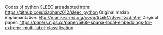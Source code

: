 Codes of python SLEEC are adapted from: https://github.com/xiaohan2012/sleec_python 
Original matlab implementation: http://manikvarma.org/code/SLEEC/download.html
Original paper: https://papers.nips.cc/paper/5969-sparse-local-embeddings-for-extreme-multi-label-classification
